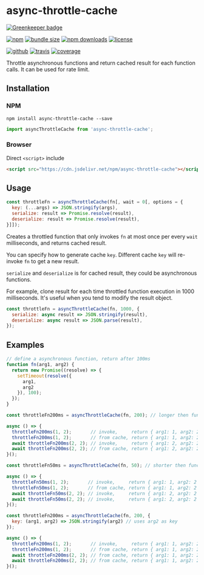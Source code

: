 # async-throttle-cache

[![Greenkeeper badge](https://badges.greenkeeper.io/Cweili/async-throttle-cache.svg)](https://greenkeeper.io/)

[![npm][badge-version]][npm]
[![bundle size][badge-size]][bundlephobia]
[![npm downloads][badge-downloads]][npm]
[![license][badge-license]][license]


[![github][badge-issues]][github]
[![travis][badge-build]][travis]
[![coverage][badge-coverage]][coveralls]


Throttle asynchronous functions and return cached result for each function calls. It can be used for rate limit.

## Installation

### NPM

```
npm install async-throttle-cache --save
```

```js
import asyncThrottleCache from 'async-throttle-cache';
```

### Browser

Direct `<script>` include

```html
<script src="https://cdn.jsdelivr.net/npm/async-throttle-cache"></script>
```

## Usage

```js
const throttleFn = asyncThrottleCache(fn[, wait = 0[, options = {
  key: (...args) => JSON.stringify(args),
  serialize: result => Promise.resolve(result),
  deserialize: result => Promise.resolve(result),
}]]);
```

Creates a throttled function that only invokes `fn` at most once per every `wait` milliseconds, and returns cached result.

You can specify how to generate cache `key`. Different cache `key` will re-invoke `fn` to get a new result.

`serialize` and `deserialize` is for cached result, they could be asynchronous functions.

For example, clone result for each time throttled function execution in 1000 milliseconds. It's useful when you tend to modify the result object.

```js
const throttleFn = asyncThrottleCache(fn, 1000, {
  serialize: async result => JSON.stringify(result),
  deserialize: async result => JSON.parse(result),
});
```

## Examples

```js
// define a asynchronous function, return after 100ms
function fn(arg1, arg2) {
  return new Promise((resolve) => {
    setTimeout(resolve({
      arg1,
      arg2
    }), 100);
  });
}
```

```js
const throttleFn200ms = asyncThrottleCache(fn, 200); // longer then function execution

async () => {
  throttleFn200ms(1, 2);       // invoke,     return { arg1: 1, arg2: 2 } at 100ms
  throttleFn200ms(1, 2);       // from cache, return { arg1: 1, arg2: 2 } at 100ms
  await throttleFn200ms(2, 2); // invoke,     return { arg1: 2, arg2: 2 } at 100ms
  await throttleFn200ms(2, 2); // from cache, return { arg1: 2, arg2: 2 } at 100ms
}();
```

```js
const throttleFn50ms = asyncThrottleCache(fn, 50); // shorter then function execution

async () => {
  throttleFn50ms(1, 2);       // invoke,     return { arg1: 1, arg2: 2 } at 100ms
  throttleFn50ms(1, 2);       // from cache, return { arg1: 1, arg2: 2 } at 100ms
  await throttleFn50ms(2, 2); // invoke,     return { arg1: 2, arg2: 2 } at 100ms
  await throttleFn50ms(2, 2); // invoke,     return { arg1: 2, arg2: 2 } at 200ms
}();
```

```js
const throttleFn200ms = asyncThrottleCache(fn, 200, {
  key: (arg1, arg2) => JSON.stringify(arg2) // uses arg2 as key
});

async () => {
  throttleFn200ms(1, 2);       // invoke,     return { arg1: 1, arg2: 2 } at 100ms
  throttleFn200ms(1, 2);       // from cache, return { arg1: 1, arg2: 2 } at 100ms
  await throttleFn200ms(2, 2); // from cache, return { arg1: 1, arg2: 2 } at 100ms
  await throttleFn200ms(2, 2); // from cache, return { arg1: 1, arg2: 2 } at 100ms
}();
```

[badge-version]: https://img.shields.io/npm/v/async-throttle-cache.svg
[badge-downloads]: https://img.shields.io/npm/dt/async-throttle-cache.svg
[npm]: https://www.npmjs.com/package/async-throttle-cache

[badge-size]: https://img.shields.io/bundlephobia/minzip/async-throttle-cache.svg
[bundlephobia]: https://bundlephobia.com/result?p=async-throttle-cache

[badge-license]: https://img.shields.io/npm/l/async-throttle-cache.svg
[license]: https://github.com/Cweili/async-throttle-cache/blob/master/LICENSE

[badge-issues]: https://img.shields.io/github/issues/Cweili/async-throttle-cache.svg
[github]: https://github.com/Cweili/async-throttle-cache

[badge-build]: https://travis-ci.org/Cweili/async-throttle-cache.svg?branch=master
[travis]: https://travis-ci.org/Cweili/async-throttle-cache

[badge-coverage]: https://coveralls.io/repos/github/Cweili/async-throttle-cache/badge.svg?branch=master
[coveralls]: https://coveralls.io/github/Cweili/async-throttle-cache?branch=master

